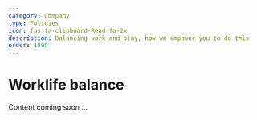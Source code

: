 ```yaml
---
category: Company
type: Policies
icon: fas fa-clipboard-Read fa-2x
description: Balancing work and play, how we empower you to do this
order: 1000
---
```


# Worklife balance

Content coming soon ...